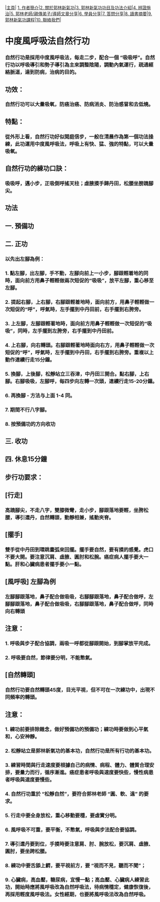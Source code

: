 |[主頁](/README.md)| [1. 作者簡介](/a10.md)|[2. 關於郭林新氣功](/a1.md)|[3. 郭林新氣功功目及功法介紹](/a2.md)|[4. 辨證施治](/a3.md)|[5. 郭林老師/親傳弟子/導師文章分享](/a5.md)|[6. 學員分享](/a6.md)|[7. 答問分享](/a7.md)|[8. 讀書摘要](/a4.md)|[9. 郭林新氣功課程](/郭林新氣功課程.md)|[10. 聯絡我們](/a9.md)|

# 中度風呼吸法自然行功  

### 自然行功是採用中度風呼吸法，每走二步，配合一個 “吸吸呼”。自然行功以呼吸導引和勢子導引為主來調整陰陽，調動內氣運行，疏通經絡脈道，達到防病，治病的目的。

## 功效：

### 自然行功可以大量吸氧，防癌治癌、防病消炎、防治感冒和去低燒。

## 特點：

### 從外形上看，自然行功好似閑庭信步，一般在清晨作為第一個功法操練，此功運用中度風呼吸法，呼吸上有快、猛、強的特點，可以大量吸氧。

## 自然行功的練功口訣：

### 吸吸呼，邁小步，正吸側呼搖天柱；虛腋摸手歸丹田，松腰坐膀蹺腳尖。

## 功法 
## 一. 預備功
## 二. 正功

### 以先出左腳為例：
### 1. 點左腳，出左腳，手不動，左腳向前上一小步，腳跟輕着地的同時，面向前方用鼻子輕輕做兩次短促的“吸吸”，放平左腳，重心移至左腳。
### 2. 提起右腳，上右腳，右腳跟輕着地時，面向前方，用鼻子輕輕做一次短促的“呼”，呼氣時，左手擺到中丹田前，右手擺到右胯旁。
### 3. 上左腳，左腳跟輕著地時，面向前方用鼻子輕輕做一次短促的“吸吸”，同時，左手擺到左胯旁，右手擺到中丹田前。
### 4. 上右腳，向右轉頭。右腳跟輕著地時面向右方，用鼻子輕輕做一次短促的“呼”，呼氣時，左手擺到中丹田，右手擺到右胯旁。重複以上動作連續行走15分鐘。
### 5. 換腳，上後腳，松靜站立三吞津，中丹田三開合。點右腳，上右腳。右腳吸吸，左腳呼，每四步向左轉一次頭，連續行走15-20分鐘。
### 6. 再換腳 - 方法与上面 1-4 同。
### 7. 期間不行八字腳。
### 8. 按預備功的方向收功

## 三. 收功

## 四. 休息15分鐘

## 步行功要求：
## [行走]
### 高蹺腳尖，不走八字，雙膝微彎，走小步，腳跟落地要輕，坐胯松腰，導引還丹，自然轉頭，動靜相兼，搖動夾脊。

## [擺手]
### 雙手從中丹田到環跳畫弧來回擺。擺手要自然，要有摸的感覺。虎口不要大開。要注意沉肩、虛腋、圓肘和松腕。癌症病人擺手要大一點。肝和心臟病患者擺手要小一點。

## [風呼吸] 左腳為例
### 左腳腳跟落地，鼻子配合做吸吸，右腳腳跟落地，鼻子配合做呼，左腳腳跟落地，鼻子配合做吸吸，右腳腳跟落地，鼻子配合做呼，同時向右轉頭

## 注意：
### 1. 呼吸與步子配合協調，兩吸一呼都從腳跟開始，到腳掌放平完成。
### 2. 呼吸要自然，節律要分明，不能憋氣。

## [自然轉頭]
### 自然行功要自然轉頭45度，目光平視，但不可在一次練功中，出現不同頻率的轉頭。

## 注意：

### 1. 練功前要排除雜念，做好預備功的預備功；練功時要做到心平氣和，心安神靜。
### 2. 松靜站立是郭林新氣功的基本功，自然行功是所有行功的基本功。
### 3. 練習時間與行走速度要根據自己的病情、病程、體力、體質合理安排，要量力而行，循序漸進。癌症患者呼吸與速度要快些，慢性病患者呼吸與速度要慢些。
### 4. 自然行功重於 “松靜自然”，要符合郭林老師 “圓、軟、遠” 的要求。
### 5. 行走中要全身放松，重心移動要穩，要虛實分明。
### 6. 風呼吸不可重，要平衡，不憋氣，呼吸與步法配合要協調。
### 7. 導引還丹要到位，手摸時要注意肩、肘、腕放松，要沉肩、虛腋、圓肘，要坐跨松腰。
### 8. 練功中要舌舔上齶，要平視前方，要 “視而不見，聽而不聞”； 
### 9. 心臟病，高血壓，糖尿病，宜慢一點；高血壓、心臟病人練習此功，開始時應將風呼吸改為自然呼吸法，待病情穩定，健康恢復後，再採用輕度風呼吸法。女性經期，也要將風呼吸法改為自然呼吸。

 
